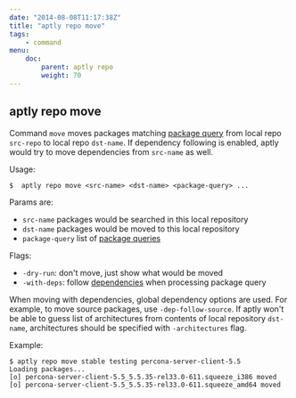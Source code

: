```yaml
---
date: "2014-08-08T11:17:38Z"
title: "aptly repo move"
tags:
    - command
menu:
    doc:
        parent: aptly repo
        weight: 70
---
```


aptly repo move
---------------

Command `move` moves packages matching [package query](/doc/feature/query/)
from local repo `src-repo` to local repo `dst-name`. If dependency
following is enabled, aptly would try to move dependencies from
`src-name` as well.

Usage:

    $  aptly repo move <src-name> <dst-name> <package-query> ...

Params are:

-   `src-name` packages would be searched in this local repository
-   `dst-name` packages would be moved to this local repository
-   `package-query` list of [package queries](/doc/feature/query/)

Flags:

-   `-dry-run`: don't move, just show what would be moved
-   `-with-deps`: follow [dependencies](/doc/feature/dependencies) when processing package
    query

When moving with dependencies, global dependency options are used. For
example, to move source packages, use `-dep-follow-source`. If aptly
won't be able to guess list of architectures from contents of local
repository `dst-name`, architectures should be specified with
`-architectures` flag.

Example:

    $ aptly repo move stable testing percona-server-client-5.5
    Loading packages...
    [o] percona-server-client-5.5_5.5.35-rel33.0-611.squeeze_i386 moved
    [o] percona-server-client-5.5_5.5.35-rel33.0-611.squeeze_amd64 moved

 
